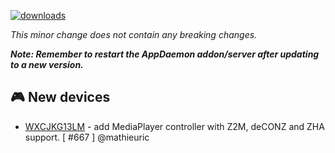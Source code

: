 [![downloads](https://img.shields.io/github/downloads/xaviml/controllerx/VERSION_TAG/total?style=for-the-badge)](http://github.com/xaviml/controllerx/releases/VERSION_TAG)

<!--:warning: This major/minor change contains a breaking change.-->

_This minor change does not contain any breaking changes._

**_Note: Remember to restart the AppDaemon addon/server after updating to a new version._**

<!--
## :pencil2: Features
-->

## :video_game: New devices

- [WXCJKG13LM](https://BASE_URL/controllerx/controllers/WXCJKG13LM) - add MediaPlayer controller with Z2M, deCONZ and ZHA support. [ #667 ] @mathieuric

<!--
## :hammer: Fixes
-->

<!--
## :scroll: Docs
-->

<!--
## :clock2: Performance
-->

<!--
## :wrench: Refactor
-->
